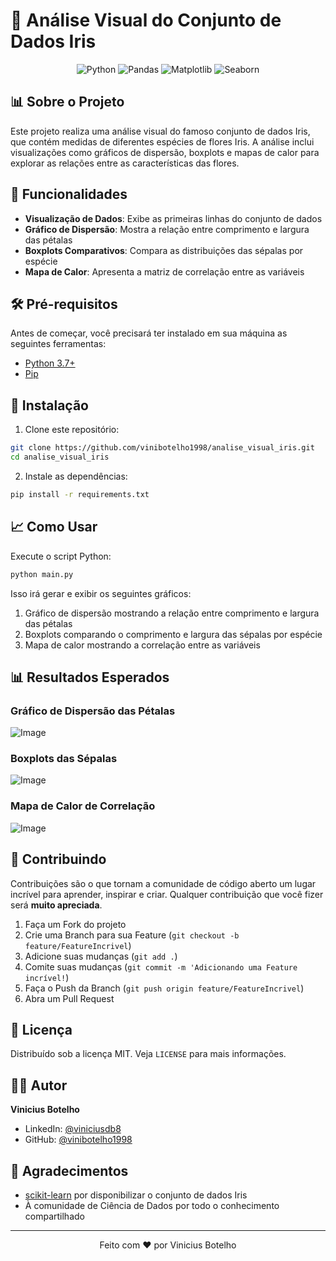# 🌸 Análise Visual do Conjunto de Dados Iris

<div align="center">
  <img src="https://img.shields.io/badge/Python-3776AB?style=for-the-badge&logo=python&logoColor=white" alt="Python">
  <img src="https://img.shields.io/badge/Pandas-2C2D72?style=for-the-badge&logo=pandas&logoColor=white" alt="Pandas">
  <img src="https://img.shields.io/badge/Matplotlib-%23ffffff.svg?style=for-the-badge&logo=Matplotlib&logoColor=black" alt="Matplotlib">
  <img src="https://img.shields.io/badge/Seaborn-3A4246?style=for-the-badge" alt="Seaborn">
</div>

## 📊 Sobre o Projeto

Este projeto realiza uma análise visual do famoso conjunto de dados Iris, que contém medidas de diferentes espécies de flores Iris. A análise inclui visualizações como gráficos de dispersão, boxplots e mapas de calor para explorar as relações entre as características das flores.

## 🚀 Funcionalidades

- **Visualização de Dados**: Exibe as primeiras linhas do conjunto de dados
- **Gráfico de Dispersão**: Mostra a relação entre comprimento e largura das pétalas
- **Boxplots Comparativos**: Compara as distribuições das sépalas por espécie
- **Mapa de Calor**: Apresenta a matriz de correlação entre as variáveis

## 🛠️ Pré-requisitos

Antes de começar, você precisará ter instalado em sua máquina as seguintes ferramentas:
- [Python 3.7+](https://www.python.org/downloads/)
- [Pip](https://pip.pypa.io/en/stable/installation/)

## 🚀 Instalação

1. Clone este repositório:
```bash
git clone https://github.com/vinibotelho1998/analise_visual_iris.git
cd analise_visual_iris
```

2. Instale as dependências:
```bash
pip install -r requirements.txt
```

## 📈 Como Usar

Execute o script Python:
```bash
python main.py
```

Isso irá gerar e exibir os seguintes gráficos:
1. Gráfico de dispersão mostrando a relação entre comprimento e largura das pétalas
2. Boxplots comparando o comprimento e largura das sépalas por espécie
3. Mapa de calor mostrando a correlação entre as variáveis

## 📊 Resultados Esperados

### Gráfico de Dispersão das Pétalas
![Image](https://github.com/user-attachments/assets/994d11dd-b701-4946-a820-da179c4f5062)

### Boxplots das Sépalas
![Image](https://github.com/user-attachments/assets/b6948598-db0a-4b4d-8f8f-e11a00060027)

### Mapa de Calor de Correlação
![Image](https://github.com/user-attachments/assets/f0071673-d6ff-420d-9b21-ee920cd6b5e9)

## 🤝 Contribuindo

Contribuições são o que tornam a comunidade de código aberto um lugar incrível para aprender, inspirar e criar. Qualquer contribuição que você fizer será **muito apreciada**.

1. Faça um Fork do projeto
2. Crie uma Branch para sua Feature (`git checkout -b feature/FeatureIncrivel`)
3. Adicione suas mudanças (`git add .`)
4. Comite suas mudanças (`git commit -m 'Adicionando uma Feature incrível!`)
5. Faça o Push da Branch (`git push origin feature/FeatureIncrivel`)
6. Abra um Pull Request

## 📝 Licença

Distribuído sob a licença MIT. Veja `LICENSE` para mais informações.

## 👨‍💻 Autor

**Vinicius Botelho**

- LinkedIn: [@viniciusdb8](https://www.linkedin.com/in/viniciusdb8/)
- GitHub: [@vinibotelho1998](https://github.com/vinibotelho1998)

## 🙏 Agradecimentos

- [scikit-learn](https://scikit-learn.org/stable/) por disponibilizar o conjunto de dados Iris
- À comunidade de Ciência de Dados por todo o conhecimento compartilhado

---

<div align="center">
  Feito com ❤️ por Vinicius Botelho
</div>
